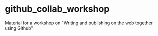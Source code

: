 # github_collab_workshop
Material for a workshop on "Writing and publishing on the web together using Github"
